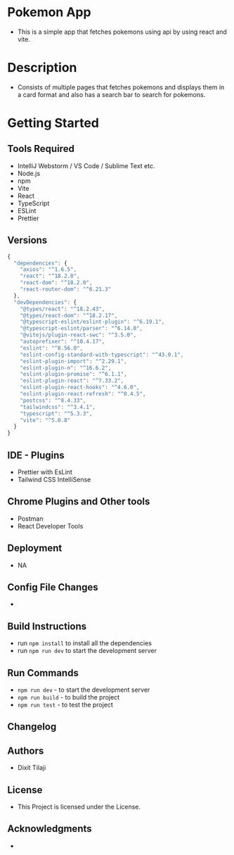 # Pokemon App

- This is a simple app that fetches pokemons using api by using react and vite.

# Description

- Consists of multiple pages that fetches pokemons and displays them in a card format and also has a search bar to search for pokemons.

# Getting Started

## Tools Required

- IntelliJ Webstorm / VS Code / Sublime Text etc.
- Node.js
- npm
- Vite
- React
- TypeScript
- ESLint
- Prettier

## Versions

```javascript
{
  "dependencies": {
    "axios": "^1.6.5",
    "react": "^18.2.0",
    "react-dom": "^18.2.0",
    "react-router-dom": "^6.21.3"
  },
  "devDependencies": {
    "@types/react": "^18.2.43",
    "@types/react-dom": "^18.2.17",
    "@typescript-eslint/eslint-plugin": "^6.19.1",
    "@typescript-eslint/parser": "^6.14.0",
    "@vitejs/plugin-react-swc": "^3.5.0",
    "autoprefixer": "^10.4.17",
    "eslint": "^8.56.0",
    "eslint-config-standard-with-typescript": "^43.0.1",
    "eslint-plugin-import": "^2.29.1",
    "eslint-plugin-n": "^16.6.2",
    "eslint-plugin-promise": "^6.1.1",
    "eslint-plugin-react": "^7.33.2",
    "eslint-plugin-react-hooks": "^4.6.0",
    "eslint-plugin-react-refresh": "^0.4.5",
    "postcss": "^8.4.33",
    "tailwindcss": "^3.4.1",
    "typescript": "^5.3.3",
    "vite": "^5.0.8"
  }
}
```

## IDE - Plugins

- Prettier with EsLint
- Tailwind CSS IntelliSense

## Chrome Plugins and Other tools

- Postman
- React Developer Tools

## Deployment

- NA

## Config File Changes

- 

## Build Instructions

- run `npm install` to install all the dependencies
- run `npm run dev` to start the development server

## Run Commands

- `npm run dev` - to start the development server
- `npm run build` - to build the project
- `npm run test` - to test the project

## Changelog

## Authors

- Dixit Tilaji

## License

- This Project is licensed under the License.

## Acknowledgments

- 